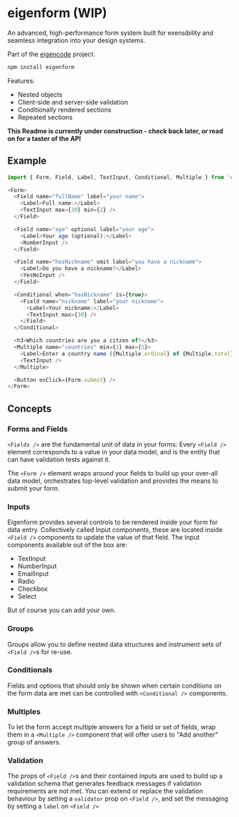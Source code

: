 # eigenform (WIP)

An advanced, high-performance form system built for exensibility and seamless integration into your design systems.

Part of the [eigencode](../..) project.

```bash
npm install eigenform
```

Features:

- Nested objects
- Client-side and server-side validation
- Conditionally rendered sections
- Repeated sections

**This Readme is currently under construction - check back later, or read on for a taster of the API**  

## Example

```javascript
import { Form, Field, Label, TextInput, Conditional, Multiple } from 'eigenform';

<Form>
  <Field name="fullName" label="your name">
    <Label>Full name:</Label>
    <TextInput max={30} min={2} />
  </Field>

  <Field name="age" optional label="your age">
    <Label>Your age (optional):</Label>
    <NumberInput />
  </Field>

  <Field name="hasNickname" omit label="you have a nickname">
    <Label>Do you have a nickname?</Label>
    <YesNoInput />
  </Field>

  <Conditional when="hasNickname" is={true}>
    <Field name="nickname" label="your nickname">
      <Label>Your nickname:</Label>
      <TextInput max={30} />
    </Field>
  </Conditional>

  <h3>Which countries are you a citzen of?</h3>
  <Multiple name="countries" min={1} max={5}>
    <Label>Enter a country name ({Multiple.ordinal} of {Multiple.total})</Label>
    <TextInput />
  </Multiple>

  <Button onClick={Form.submit} />
</Form>
```

## Concepts

### Forms and Fields

`<Fields />` are the fundamental unit of data in your forms: Every `<Field />` element corresponds to a value in your data model, and is the entity that can have validation tests against it. 

The `<Form />` element wraps around your fields to build up your over-all data model, orchestrates top-level validation and provides the means to submit your form. 

### Inputs

Eigenform provides several controls to be rendered inside your form for data entry. Collectively called Input components, these are located inside `<Field />` components to update the value of that field. The Input components available out of the box are:

- TextInput
- NumberInput
- EmailInput
- Radio
- Checkbox
- Select

But of course you can add your own.

### Groups

Groups allow you to define nested data structures and instrument sets of `<Field />`s for re-use.

### Conditionals

Fields and options that should only be shown when certain conditions on the form data are met can be controlled with `<Conditional />` components.

### Multiples

To let the form accept multiple answers for a field or set of fields, wrap them in a `<Multiple />` component that will offer users to "Add another" group of answers.

### Validation

The props of `<Field />`s and their contained inputs are used to build up a validation schema that generates feedback messages if validation requirements are not met. You can extend or replace the validation behaviour by setting a `validator` prop on `<Field />`, and set the messaging by setting a `label` on `<Field />`